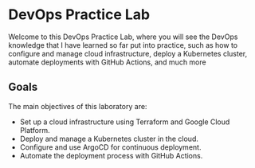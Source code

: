 # DevOps Practice Lab

Welcome to this DevOps Practice Lab, where you will see the DevOps knowledge that I have learned so far put into practice, such as how to configure and manage cloud infrastructure, deploy a Kubernetes cluster, automate deployments with GitHub Actions, and much more

## Goals

The main objectives of this laboratory are:

- Set up a cloud infrastructure using Terraform and Google Cloud Platform.
- Deploy and manage a Kubernetes cluster in the cloud.
- Configure and use ArgoCD for continuous deployment.
- Automate the deployment process with GitHub Actions.
